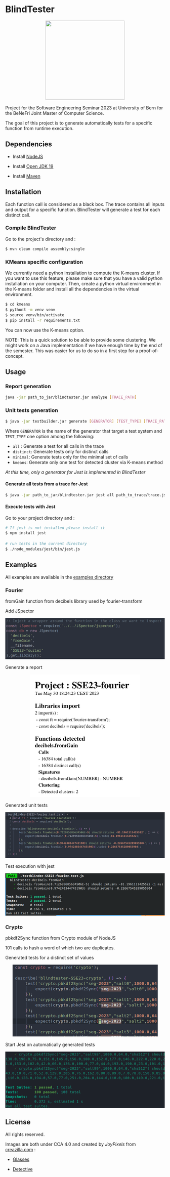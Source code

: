 # BlindTester

<p align="center">
    <img 
    src="https://creazilla-store.fra1.digitaloceanspaces.com/emojis/46374/sunglasses-emoji-clipart-md.png" 
    width="250" 
    height="250">
</p>

Project for the Software Engineering Seminar 2023 at University of Bern for the BeNeFri Joint Master of Computer Science.

The goal of this project is to generate automatically tests for a specific function from runtime execution.

## Dependencies

- Install [NodeJS](https://nodejs.org/)

- Install [Open JDK 19](https://jdk.java.net/19/)

- Install [Maven](https://maven.apache.org/)

## Installation

Each function call is considered as a black box. The trace contains all inputs and output for a specific function. BlindTester will generate a test for each distinct call.

### Compile BlindTester

Go to the project's directory and : 

``` sh
$ mvn clean compile assembly:single
```

### KMeans specific configuration
We currently need a python installation to compute the K-means cluster. If you want to use this feature, please make sure that you have a valid python installation on your computer. Then, create a python virtual environment in the K-means folder and install all the dependencies in the virtual environment.

``` sh
$ cd kmeans
$ python3 -m venv venv
$ source venv/bin/activate
$ pip install -r requirements.txt
```

You can now use the K-means option.

NOTE: This is a quick solution to be able to provide some clustering. We might work on a Java implementation if we have enough time by the end of the semester. This was easier for us to do so in a first step for a proof-of-concept.

## Usage 

### Report generation

``` sh
java -jar path_to_jar/blindtester.jar analyse [TRACE_PATH]
```

### Unit tests generation

``` sh
$ java -jar testbuilder.jar generate [GENERATOR] [TEST_TYPE] [TRACE_PATH]
```

Where `GENERATOR` is the name of the generator that target a test system and `TEST_TYPE` one option among the following:

- `all` : Generate a test for all calls in the trace
- `distinct`: Generate tests only for distinct calls
- `minimal`: Generate tests only for the minimal set of calls
- `kmeans`: Generate only one test for detected cluster via K-means method

*At this time, only a generator for Jest is implemented in BlindTester*

#### Generate all tests from a trace for Jest

``` sh
$ java -jar path_to_jar/blindtester.jar jest all path_to_trace/trace.json
```

#### Execute tests with Jest

Go to your project directory and : 

``` sh
# If jest is not installed please install it
$ npm install jest

# run tests in the current directory
$ ./node_modules/jest/bin/jest.js
```

## Examples

All examples are available in the [examples directory](examples/)

### Fourier

fromGain function from decibels library used by fourier-transform

Add JSpector

<p align="center">
    <img 
    src="./docs/images/fourier_jspector.png">
</p>

Generate a report

<p align="center">
    <img 
    src="./docs/images/fourier_report.png">
</p>

Generated unit tests

<p align="center">
    <img 
    src="./docs/images/fourier_tests.png">
</p>

Test execution with jest

<p align="center">
    <img 
    src="./docs/images/fourier_jest.png">
</p>

### Crypto

pbkdf2Sync function from Crypto module of NodeJS

101 calls to hash a word of which two are duplicates.

Generated tests for a distinct set of values

<p align="center">
    <img 
    src="./docs/images/crypto_generation.png">
</p>

Start Jest on automatically generated tests

<p align="center">
    <img 
    src="./docs/images/crypto_jest.png">
</p>

## License

All rights reserved.

Images are both under CCA 4.0 and created by *JoyPixels* from [creazilla.com](https://creazilla.com) :

- [Glasses](https://creazilla.com/nodes/46374-sunglasses-emoji-clipart)

- [Detective](https://creazilla.com/nodes/48141-detective-emoji-clipart)
